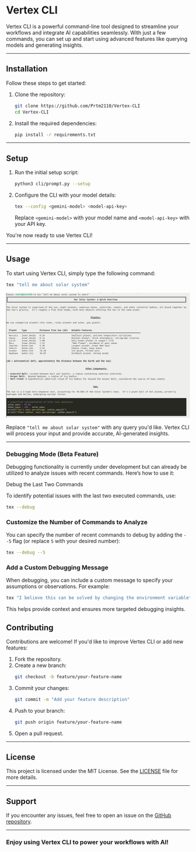 # Vertex CLI

Vertex CLI is a powerful command-line tool designed to streamline your workflows and integrate AI capabilities seamlessly. With just a few commands, you can set up and start using advanced features like querying models and generating insights.

---

## Installation

Follow these steps to get started:

1. Clone the repository:
   ```bash
   git clone https://github.com/Prtm2110/Vertex-CLI
   cd Vertex-CLI
   ```

2. Install the required dependencies:
   ```bash
   pip install -r requirements.txt
   ```

---

## Setup

1. Run the initial setup script:
   ```bash
   python3 cli/prompt.py --setup
   ```

2. Configure the CLI with your model details:
   ```bash
   tex --config <gemini-model> <model-api-key>
   ```
   Replace `<gemini-model>` with your model name and `<model-api-key>` with your API key.

You're now ready to use Vertex CLI!

---

## Usage

To start using Vertex CLI, simply type the following command:

```bash
tex "tell me about solar system"
```
![alt text](docs/readme_eg.png)

Replace `"tell me about solar system"` with any query you'd like. Vertex CLI will process your input and provide accurate, AI-generated insights.

---

### Debugging Mode (Beta Feature)

Debugging functionality is currently under development but can already be utilized to analyze issues with recent commands. Here’s how to use it:

Debug the Last Two Commands

To identify potential issues with the last two executed commands, use:

```bash
tex --debug
```

### Customize the Number of Commands to Analyze

You can specify the number of recent commands to debug by adding the `--5` flag (or replace `5` with your desired number):

```bash
tex --debug --5
```

### Add a Custom Debugging Message

When debugging, you can include a custom message to specify your assumptions or observations. For example:

```bash
tex "I believe this can be solved by changing the environment variable" --debug
```

This helps provide context and ensures more targeted debugging insights.



## Contributing

Contributions are welcome! If you'd like to improve Vertex CLI or add new features:

1. Fork the repository.
2. Create a new branch:
   ```bash
   git checkout -b feature/your-feature-name
   ```
3. Commit your changes:
   ```bash
   git commit -m "Add your feature description"
   ```
4. Push to your branch:
   ```bash
   git push origin feature/your-feature-name
   ```
5. Open a pull request.

---

## License

This project is licensed under the MIT License. See the [LICENSE](LICENSE) file for more details.

---

## Support

If you encounter any issues, feel free to open an issue on the [GitHub repository](https://github.com/Prtm2110/Vertex-CLI/issues).

---

### Enjoy using Vertex CLI to power your workflows with AI!
